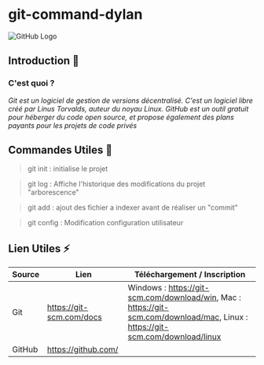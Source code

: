 # git-command-dylan

![GitHub  Logo](https://pubci.files.wordpress.com/2016/04/github.png)
## Introduction :rocket:

### C'est quoi ?
*Git est un logiciel de gestion de versions décentralisé. 
C'est un logiciel libre créé par Linus Torvalds, auteur du noyau Linux.*
*GitHub est un outil gratuit pour héberger du code open source, et propose également des plans payants pour les projets de code privés*
## Commandes Utiles :metal:
	
> git init  : initialise le projet 

> git log	: Affiche l'historique des modifications du projet "arborescence"

> git add	: ajout des fichier a indexer avant de réaliser un "commit"

> git config : Modification configuration utilisateur
	
## Lien Utiles :zap:

Source | Lien | Téléchargement / Inscription
--------- | -------- | ---------
Git | https://git-scm.com/docs | Windows : https://git-scm.com/download/win, Mac : https://git-scm.com/download/mac, Linux : https://git-scm.com/download/linux
GitHub | https://github.com/



